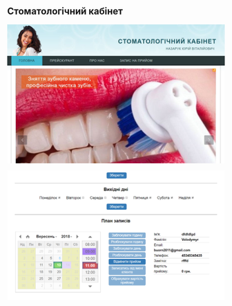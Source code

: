 ## Стоматологічний кабінет

![Головна сторінка](./public/images/stomat.jpg)

![Адмін панель](./public/images/stomat_admin.png)
